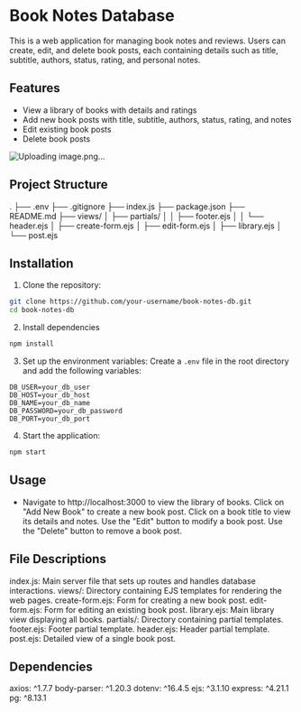 # Book Notes Database

This is a web application for managing book notes and reviews. Users can create, edit, and delete book posts, each containing details such as title, subtitle, authors, status, rating, and personal notes.

## Features

- View a library of books with details and ratings
- Add new book posts with title, subtitle, authors, status, rating, and notes
- Edit existing book posts
- Delete book posts

![Uploading image.png…]()


## Project Structure

.
├── .env
├── .gitignore
├── index.js
├── package.json
├── README.md
├── views/
│ ├── partials/
│ │ ├── footer.ejs
│ │ └── header.ejs
│ ├── create-form.ejs
│ ├── edit-form.ejs
│ ├── library.ejs
│ └── post.ejs

## Installation

1. Clone the repository:

```sh
git clone https://github.com/your-username/book-notes-db.git
cd book-notes-db
```

2. Install dependencies

```sh
npm install
```

3. Set up the environment variables: Create a `.env` file in the root directory and add the following variables:

```
DB_USER=your_db_user
DB_HOST=your_db_host
DB_NAME=your_db_name
DB_PASSWORD=your_db_password
DB_PORT=your_db_port
```

4. Start the application:

```sh
npm start
```

## Usage

- Navigate to http://localhost:3000 to view the library of books.
  Click on "Add New Book" to create a new book post.
  Click on a book title to view its details and notes.
  Use the "Edit" button to modify a book post.
  Use the "Delete" button to remove a book post.

## File Descriptions

index.js: Main server file that sets up routes and handles database interactions.
views/: Directory containing EJS templates for rendering the web pages.
create-form.ejs: Form for creating a new book post.
edit-form.ejs: Form for editing an existing book post.
library.ejs: Main library view displaying all books.
partials/: Directory containing partial templates.
footer.ejs: Footer partial template.
header.ejs: Header partial template.
post.ejs: Detailed view of a single book post.

## Dependencies

axios: ^1.7.7
body-parser: ^1.20.3
dotenv: ^16.4.5
ejs: ^3.1.10
express: ^4.21.1
pg: ^8.13.1

